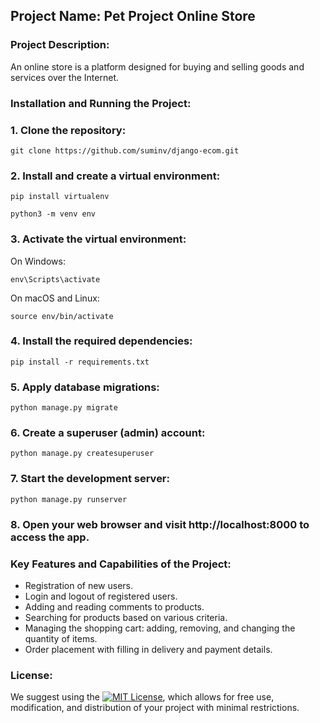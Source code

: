 ## Project Name: Pet Project Online Store

### Project Description:
An online store is a platform designed for buying and selling goods and services over the Internet. 

### Installation and Running the Project:
### 1. Clone the repository:

`git clone https://github.com/suminv/django-ecom.git`


### 2. Install and create a virtual environment:

`pip install virtualenv`

`python3 -m venv env`

### 3. Activate the virtual environment:

On Windows:

`env\Scripts\activate`

On macOS and Linux:

`source env/bin/activate`

### 4. Install the required dependencies:

`pip install -r requirements.txt`

### 5. Apply database migrations:

`python manage.py migrate`

### 6. Create a superuser (admin) account:

`python manage.py createsuperuser`

### 7. Start the development server:

`python manage.py runserver`

### 8. Open your web browser and visit http://localhost:8000 to access the app. 



### Key Features and Capabilities of the Project:
- Registration of new users.
- Login and logout of registered users.
- Adding and reading comments to products.
- Searching for products based on various criteria.
- Managing the shopping cart: adding, removing, and changing the quantity of items.
- Order placement with filling in delivery and payment details.

### License:
We suggest using the [![MIT License](https://img.shields.io/badge/License-MIT-green.svg)](https://choosealicense.com/licenses/mit/), which allows for free use, modification, and distribution of your project with minimal restrictions.
